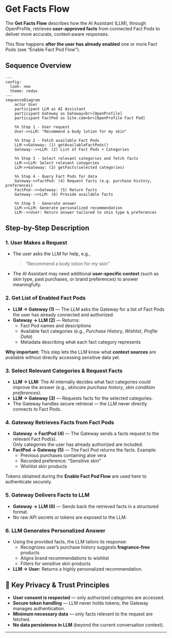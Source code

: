 # Get Facts Flow

The **Get Facts Flow** describes how the AI Assistant (LLM), through OpenProfile, retrieves **user‑approved facts** from connected Fact Pods to deliver more accurate, context‑aware responses.

This flow happens **after the user has already enabled** one or more Fact Pods (see “Enable Fact Pod Flow”).

## Sequence Overview

```mermaid
---
config:
  look: neo
  theme: redux
---
sequenceDiagram
    actor User
    participant LLM as AI Assistant
    participant Gateway as Gateway<br>[OpenProfile]
    participant FactPod as Site.com<br>[OpenProfile Fact Pod]

    %% Step 1 - User request
    User->>LLM: "Recommend a body lotion for my skin"

    %% Step 2 - Fetch available Fact Pods
    LLM->>Gateway: (1) getAvailableFactPods()
    Gateway-->>LLM: (2) List of Fact Pods + Categories

    %% Step 3 - Select relevant categories and fetch facts
    LLM->>LLM: Select relevant categories
    LLM->>Gateway: (3) getFacts(selected categories)

    %% Step 4 - Query Fact Pods for data
    Gateway->>FactPod: (4) Request facts (e.g. purchase history, preferences)
    FactPod-->>Gateway: (5) Return facts
    Gateway-->>LLM: (6) Provide available facts

    %% Step 5 - Generate answer
    LLM->>LLM: Generate personalized recommendation
    LLM-->>User: Return answer tailored to skin type & preferences
```

## Step-by-Step Description

### **1. User Makes a Request**
- The user asks the LLM for help, e.g.,
  > "Recommend a body lotion for my skin"
- The AI Assistant may need additional **user-specific context** (such as skin type, past purchases, or brand preferences) to answer meaningfully.

### **2. Get List of Enabled Fact Pods**
- **LLM → Gateway (1)** — The LLM asks the Gateway for a list of Fact Pods the user has already connected and authorized.
- **Gateway → LLM (2)** — Returns:
    - Fact Pod names and descriptions
    - Available fact categories (e.g., *Purchase History*, *Wishlist*, *Profile Data*)
    - Metadata describing what each fact category represents

**Why important:** This step lets the LLM know what **context sources** are available without directly accessing sensitive data yet.

### **3. Select Relevant Categories & Request Facts**
- **LLM → LLM:** The AI internally decides what fact categories could improve the answer (e.g., *skincare purchase history*, *skin condition preferences*).
- **LLM → Gateway (3)** — Requests facts for the selected categories.
- The Gateway handles secure retrieval — the LLM never directly connects to Fact Pods.

### **4. Gateway Retrieves Facts from Fact Pods**
- **Gateway → FactPod (4)** — The Gateway sends a facts request to the relevant Fact Pod(s).  
  Only categories the user has already authorized are included.
- **FactPod → Gateway (5)** — The Fact Pod returns the facts. Example:
    - Previous purchases containing aloe vera
    - Recorded preference: "Sensitive skin"
    - Wishlist skin products

Tokens obtained during the **Enable Fact Pod Flow** are used here to authenticate securely.

### **5. Gateway Delivers Facts to LLM**
- **Gateway → LLM (6)** — Sends back the retrieved facts in a structured format.
- No raw API secrets or tokens are exposed to the LLM.

### **6. LLM Generates Personalized Answer**
- Using the provided facts, the LLM tailors its response:
    - Recognizes user’s purchase history suggests **fragrance-free** products
    - Aligns brand recommendations to wishlist
    - Filters for sensitive skin products
- **LLM → User:** Returns a highly personalized recommendation.

## 🔐 Key Privacy & Trust Principles
- **User consent is respected** — only authorized categories are accessed.
- **Secure token handling** — LLM never holds tokens; the Gateway manages authentication.
- **Minimum necessary data** — only facts relevant to the request are fetched.
- **No data persistence in LLM** (beyond the current conversation context).

---
